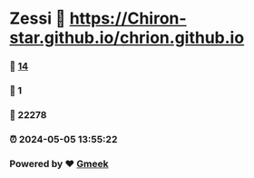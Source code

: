 # Zessi :link: https://Chiron-star.github.io/chrion.github.io 
### :page_facing_up: [14](https://Chiron-star.github.io/chrion.github.io/tag.html) 
### :speech_balloon: 1 
### :hibiscus: 22278 
### :alarm_clock: 2024-05-05 13:55:22 
### Powered by :heart: [Gmeek](https://github.com/Meekdai/Gmeek)
